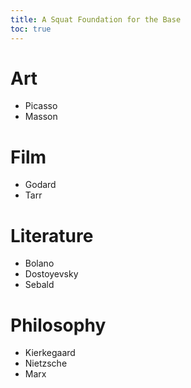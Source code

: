 ```yaml
---
title: A Squat Foundation for the Base
toc: true
---
```


# Art

* Picasso
* Masson

# Film

* Godard
* Tarr

# Literature

* Bolano
* Dostoyevsky
* Sebald

# Philosophy

* Kierkegaard
* Nietzsche
* Marx
